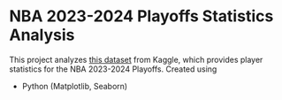 # NBA 2023-2024 Playoffs Statistics Analysis
This project analyzes [this dataset](https://www.kaggle.com/datasets/mohamedsaqibshouqi/2023-2024-nba-player-stats-playoffs/data) from Kaggle, which provides player statistics for the NBA 2023-2024 Playoffs.
Created using
* Python (Matplotlib, Seaborn)
